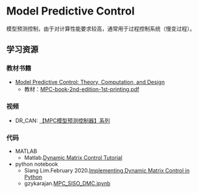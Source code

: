 # Model Predictive Control

模型预测控制，由于对计算性能要求较高，通常用于过程控制系统（慢变过程）。

## 学习资源

### 教材书籍

- [Model Predictive Control: Theory, Computation, and Design](https://sites.engineering.ucsb.edu/~jbraw/mpc/)
  - 教材：[MPC-book-2nd-edition-1st-printing.pdf](https://sites.engineering.ucsb.edu/~jbraw/mpc/MPC-book-2nd-edition-1st-printing.pdf)

### 视频

- DR_CAN: [【MPC模型预测控制器】系列](ModelPredictiveControl/README.md)

### 代码

* MATLAB
  * Matlab.[Dynamic Matrix Control Tutorial](https://www.mathworks.com/matlabcentral/mlc-downloads/downloads/submissions/19479/versions/1/previews/html/dmctutorial.html)
* python notebook
  * Siang Lim.February 2020.[Implementing Dynamic Matrix Control in Python](https://github.com/csianglim/DMC/blob/master/DMC.ipynb)
  * gzykarajan.[MPC_SISO_DMC.ipynb](https://github.com/gzykarajan/SystemIdentification/blob/main/SI_for_GitHub/MPC_SISO_DMC.ipynb)





